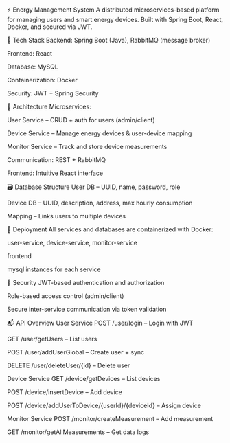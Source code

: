 ⚡ Energy Management System
A distributed microservices-based platform for managing users and smart energy devices. Built with Spring Boot, React, Docker, and secured via JWT.

🔧 Tech Stack
Backend: Spring Boot (Java), RabbitMQ (message broker)

Frontend: React

Database: MySQL

Containerization: Docker

Security: JWT + Spring Security

🧩 Architecture
Microservices:

User Service – CRUD + auth for users (admin/client)

Device Service – Manage energy devices & user-device mapping

Monitor Service – Track and store device measurements

Communication: REST + RabbitMQ

Frontend: Intuitive React interface

🗃 Database Structure
User DB – UUID, name, password, role

Device DB – UUID, description, address, max hourly consumption

Mapping – Links users to multiple devices

🚀 Deployment
All services and databases are containerized with Docker:

user-service, device-service, monitor-service

frontend

mysql instances for each service

🔐 Security
JWT-based authentication and authorization

Role-based access control (admin/client)

Secure inter-service communication via token validation

📬 API Overview
User Service
POST /user/login – Login with JWT

GET /user/getUsers – List users

POST /user/addUserGlobal – Create user + sync

DELETE /user/deleteUser/{id} – Delete user

Device Service
GET /device/getDevices – List devices

POST /device/insertDevice – Add device

POST /device/addUserToDevice/{userId}/{deviceId} – Assign device

Monitor Service
POST /monitor/createMeasurement – Add measurement

GET /monitor/getAllMeasurements – Get data logs

